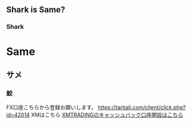 ## Shark is Same?



### Shark

# Same
## サメ
### 鮫

FX口座こちらから登録お願いします。
https://taritali.com/client/click.php?id=42014
XMはこちら
<a href="https://taritali.com/client/click.php?id=42014&r=https://taritali.com/xm">XMTRADINGのキャッシュバック口座開設はこちら</a>
